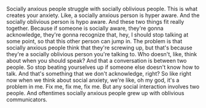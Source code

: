  Socially anxious people struggle with socially oblivious people. This is what creates your anxiety. Like, a socially anxious person is hyper aware. And the socially oblivious person is hypo aware. And these two things fit really together. Because if someone is socially aware, they're gonna acknowledge, they're gonna recognize that, hey, I should stop talking at some point, so that this other person can jump in. The problem is that socially anxious people think that they're screwing up, but that's because they're a socially oblivious person you're talking to. Who doesn't, like, think about when you should speak? And that a conversation is between two people. So stop beating yourselves up if someone else doesn't know how to talk. And that's something that we don't acknowledge, right? So like right now when we think about social anxiety, we're like, oh my god, it's a problem in me. Fix me, fix me, fix me. But any social interaction involves two people. And oftentimes socially anxious people grew up with oblivious communicators.